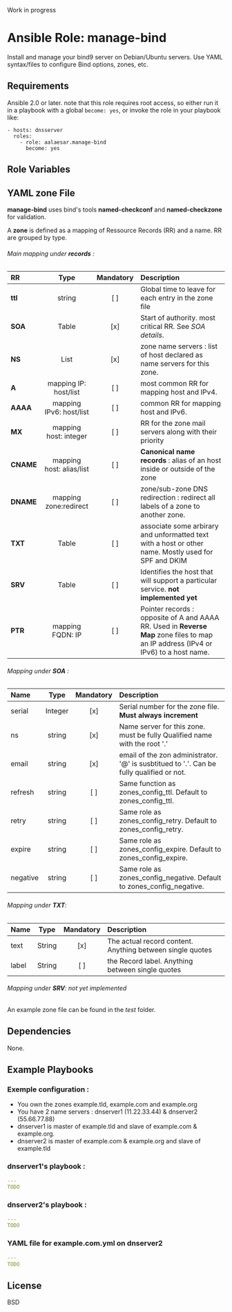 Work in progress
# Ansible Role: manage-bind
Install and manage your bind9 server on Debian/Ubuntu servers.
Use YAML syntax/files to configure Bind options, zones, etc.

## Requirements
Ansible 2.0 or later.
note that this role requires root access, so either run it in a playbook with a global `become: yes`, or invoke the role in your playbook like:

    - hosts: dnsserver
      roles:
        - role: aalaesar.manage-bind
          become: yes

## Role Variables
## YAML zone File

**manage-bind** uses bind's tools **named-checkconf** and **named-checkzone** for validation.

A **zone** is defined as a mapping of Ressource Records (RR) and a name.
RR are grouped by type.

###### Main mapping under **records** :

| RR | Type | Mandatory | Description |
| :------------ | :---: | :-----: | :---------- |
| **ttl** | string | [ ] | Global time to leave for each entry in the zone file |
| **SOA** | Table | [x] | Start of authority. most critical RR. See *SOA details*. |
| **NS** | List | [x] | zone name servers : list of host declared as name servers for this zone. |
| **A** | mapping IP: host/list | [ ] | most common RR for mapping host and IPv4. |
| **AAAA** | mapping IPv6: host/list | [ ] | common RR for mapping host and IPv6. |
| **MX** | mapping host: integer | [ ] | RR for the zone mail servers along with their priority |
| **CNAME** | mapping host: alias/list | [ ] | **Canonical name records** : alias of an host inside or outside of the zone |
| **DNAME** | mapping zone:redirect | [ ] | zone/sub-zone DNS redirection : redirect all labels of a zone to another zone. |
| **TXT** | Table | [ ] | associate some arbirary and unformatted text with a host or other name. Mostly used for SPF and DKIM |
| **SRV** | Table | [ ] | Identifies the host that will support a particular service. **not implemented yet** |
| **PTR** | mapping FQDN: IP | [ ] | Pointer records : opposite of A and AAAA RR. Used in **Reverse Map** zone files to map an IP address (IPv4 or IPv6) to a host name. |

###### Mapping under **SOA** :

| Name | Type | Mandatory | Description |
| :------------ | :---: | :-----: | :---------- |
| serial | Integer | [x] | Serial number for the zone file. **Must always increment** |
| ns | string | [x] | Name server for this zone. must be fully Qualified name with the root '.' |
| email | string | [x] | email of the zon administrator. '@' is susbtitued to '.'. Can be fully qualified or not. |
| refresh | string | [ ] | Same function as zones_config_ttl. Default to zones_config_ttl. |
| retry | string | [ ] | Same role as zones_config_retry. Default to zones_config_retry. |
| expire | string | [ ] | Same role as zones_config_expire. Default to zones_config_expire. |
| negative | string | [ ] | Same role as zones_config_negative. Default to zones_config_negative. |


###### Mapping under **TXT**:

| Name | Type | Mandatory | Description |
| :------------ | :---: | :-----: | :---------- |
| text | String | [x] | The actual record content. Anything between single quotes |
| label | String | [ ] | the Record label. Anything between single quotes |

###### Mapping under **SRV**: not yet implemented

An example zone file can be found in the _test_ folder.

## Dependencies

None.

## Example Playbooks

### Exemple configuration :
- You own the zones example.tld, example.com and example.org
- You have 2 name servers : dnserver1 (11.22.33.44) & dnserver2 (55.66.77.88)
- dnserver1 is master of example.tld and slave of example.com & example.org.
- dnserver2 is master of example.com & example.org and slave of example.tld

### dnserver1's playbook :
```YAML
---
TODO
```
### dnserver2's playbook :
```YAML
---
TODO
```
### YAML file for example.com.yml on dnserver2
```YAML
---
TODO
```

## License
BSD

